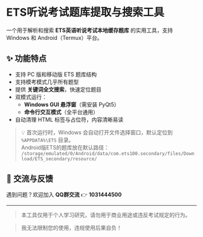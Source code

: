 # ETS听说考试题库提取与搜索工具

一个用于解析和搜索 **ETS英语听说考试本地缓存题库** 的实用工具，支持 Windows 和 Android（Termux）平台。

## ✨ 功能特点

- 支持 PC 版和移动版 ETS 题库结构  
- 支持模考模式几乎所有题型  
- 提供 **关键词全文搜索**，快速定位题目  
- 双模式运行：
  - **Windows GUI 悬浮窗**（需安装 PyQt5）
  - **命令行交互模式**（全平台通用）
- 自动清理 HTML 标签与占位符，内容清晰易读

> 💡 首次运行时，Windows 会自动打开文件选择窗口，默认定位到 `%APPDATA%\ETS` 目录。  
> Android版ETS的题库放在默认路径：  
> `/storage/emulated/0/Android/data/com.ets100.secondary/files/Download/ETS_secondary/resource/`

## 📣 交流与反馈

遇到问题？欢迎加入 **QQ群交流** 👉 **1031444500**

---

> 本工具仅用于个人学习研究，请勿用于商业用途或违反考试规定的行为。

> 我无法限制您的使用，违规使用后果自负！
